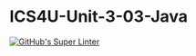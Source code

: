 # ICS4U-Unit-3-03-Java
[![GitHub's Super Linter](https://github.com/Myles-Trump/ICS4U-Unit-3-03-Java/workflows/GitHub's%20Super%20Linter/badge.svg)](https://github.com/Myles-Trump/ICS4U-Unit-3-03-Java/actions)
